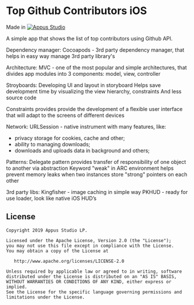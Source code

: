 Top Github Contributors iOS
=====================


Made in [![Appus Studio](https://github.com/appus-studio/top-github-contributors-ios/blob/master/image/appus.png)](https://appus.software)

A simple app that shows the list of top contributors using Github API.

Dependency manager:
Cocoapods - 3rd party dependency manager, that helps in easy way manage 3rd party library's

Architecture:
MVC - one of the most popular and simple architectures, that divides app modules into 3 components: model, view, controller

Stroyboards:
Developing UI and layout in storyboard
Helps save development time by visualizing the view hierarchy, constraints
And less source code

Constraints provides provide the development of a flexible user interface that will adapt to the screens of different devices

Network:
URLSession - native instrument with many features, like:
- privacy storage for cookies, cache and other;
- ability to managing downloads;
- downloads and uploads data in background and others;

Patterns:
Delegate pattern provides transfer of responsibility of one object to another via abstraction
Keyword "weak" in ARC environment helps prevent memory leaks when two instances store "strong" pointers on each other

3rd party libs:
Kingfisher - image caching in simple way
PKHUD - ready for use loader, look like native iOS HUD’s

License
--------

    Copyright 2019 Appus Studio LP.

    Licensed under the Apache License, Version 2.0 (the "License");
    you may not use this file except in compliance with the License.
    You may obtain a copy of the License at

       http://www.apache.org/licenses/LICENSE-2.0

    Unless required by applicable law or agreed to in writing, software
    distributed under the License is distributed on an "AS IS" BASIS,
    WITHOUT WARRANTIES OR CONDITIONS OF ANY KIND, either express or implied.
    See the License for the specific language governing permissions and
    limitations under the License.
